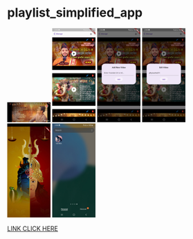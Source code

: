 # playlist_simplified_app

<p float="left">
  <img src="/images_for_github/1.jpg" width="100"  alt="SS"/>
  <img src="/images_for_github/2.jpg" width="100"  alt="SS"/>
  <img src="/images_for_github/3.jpg" width="100"  alt="SS"/>
  <img src="/images_for_github/4.jpg" width="100"  alt="SS"/>
  <img src="/images_for_github/5.jpg" width="100"  alt="SS"/>
  <img src="/images_for_github/6.jpg" width="100"  alt="SS"/>
</p>


[LINK CLICK HERE](https://drive.google.com/file/d/1CtPhx0m8W672waeXwrMG1a9TfQ5ec2Yq/view?usp=sharing)
